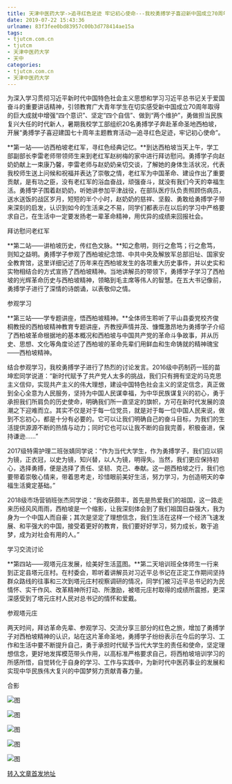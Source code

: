 ```yaml
---
title: 天津中医药大学->追寻红色足迹 牢记初心使命---我校勇搏学子喜迎新中国成立70周年赴革命圣地西柏坡学习实践 | tjutcm.com.cn
date: 2019-07-22 15:43:36
urlname: 83f3fee0bd83957c00b3d778414ae15a
tags: 
- tjutcm.com.cn
- tjutcm
- 天津中医药大学
- 天中
categories:
- tjutcm.com.cn
- 天津中医药大学
---
```



为深入学习贯彻习近平新时代中国特色社会主义思想和学习习近平总书记关于爱国奋斗的重要讲话精神，引领教育广大青年学生在切实感受新中国成立70周年取得的巨大成就中增强“四个意识”、坚定“四个自信”、做到“两个维护”，勇做担当民族复兴大任的时代新人，暑期我校学工部组织20名勇搏学子奔赴革命圣地西柏坡，开展“勇搏学子喜迎建国七十周年主题教育活动—追寻红色足迹，牢记初心使命”。

**第一站——访西柏坡老红军，寻红色经典记忆。**到达西柏坡当天上午，学工部副部长李雷老师带领师生来到老红军赵树梅的家中进行拜访慰问。勇搏学子向赵奶奶献上一束康乃馨，李雷老师与赵奶奶亲切交谈，了解她的身体生活状况，代表我校师生送上问候和祝福并表达了崇敬之情，老红军为中国革命、建设作出了重要贡献，是有功之臣，没有老红军的浴血奋战，顽强奋斗，就没有我们今天的幸福生活。勇搏学子围着赵奶奶，听她讲参加平津战役，在部队医疗队负责照顾伤病员，送水送饭的战区岁月，短短的半个小时，赵奶奶的慈祥、坚毅、勇敢给勇搏学子带来深刻的启发，认识到如今的生活来之不易，同学们都表示在以后的学习中严格要求自己，在生活中一定要发扬老一辈革命精神，用优异的成绩来回报社会。

拜访慰问老红军

**第二站——讲柏坡历史，传红色文脉。**知之愈明，则行之愈笃；行之愈笃，则知之益明。勇搏学子参观了西柏坡纪念馆、中共中央及解放军总部旧址、国家安全教育馆，这里详细记述了历年来在西柏坡发生的各项重大历史事件，并以史实和实物相结合的方式宣扬了西柏坡精神。当地讲解员的带领下，勇搏学子学习了西柏坡的光辉革命历史与西柏坡精神，领略到毛主席等伟人的智慧。在五大书记像前，勇搏学子进行了深情的诗朗诵，以表敬仰之情。

参观学习

**第三站——学专题讲座，悟西柏坡精神。**全体师生聆听了平山县委党校齐俊桐教授的西柏坡精神教育专题讲座，齐教授声情并茂、慷慨激昂地为勇搏学子介绍了西柏坡革命根据地的基本概况和西柏坡与中国共产党的革命斗争故事，并从历史、思想、文化等角度论述了西柏坡的革命先辈们用鲜血和生命铸就的精神瑰宝——西柏坡精神。

结合参观学习，我校勇搏学子进行了热烈的讨论发言。2016级中药制药一班的苗坤宏同学说道：“新时代赋予了共产党人太多的挑战，我们只有拥有坚定的马克思主义信仰，实现共产主义的伟大理想，建设中国特色社会主义的坚定信念，真正做到全心全意为人民服务，坚持为中国人民谋幸福，为中华民族谋复兴的初心，勇于承担我们所肩负的历史使命，明确我们所一直坚定的旗帜，方可在新时代发展的浪潮之下迎难而立。其实不仅是对于每一位党员，就是对于每一位中国人民来说，做到不忘初心，都是十分有必要的。它可以让我们明确自己的奋斗目标，为我们的生活提供源源不断的热情与动力；同时它也可以让我不断的自我完善，积极奋进，保持谦逊……”

2017级特需护理二班张婧同学说：“作为当代大学生，作为勇搏学子，我们应以铜为镜，正衣冠，以史为镜，知兴替，以人为镜，明得失。当然，我们更应保持初心，选择勇搏，便是选择了责任、坚韧、克己、奉献。这一趟西柏坡之行，我们也要带着崇敬心情来，带着思考走，珍惜眼前美好生活，努力学习，为创造明天的幸福生活奠定基础。”

2018级市场营销班张杰同学说：“我收获颇丰，首先是热爱我们的祖国，这一路走来历经风风雨雨，西柏坡是一个缩影，让我深刻体会到了我们祖国日益强大，我为身为一个中国人而自豪；其次是坚定了理想信念，我们生活在这样一个经济飞速发展、和平强大的中国，接受着更好的教育，我们要好好学习，努力成长，敢于追梦，成为对社会有用的人。”

学习交流讨论

**第四站——观塔元庄发展，绘美好生活蓝图。**第二天培训班全体师生一行来到正定县塔元庄村。在村委会，聆听着讲解员对习近平总书记在正定工作期间坚持群众路线的往事和三次到塔元庄村视察调研的情况，同学们被习近平总书记的为民情怀、实干作风、改革精神所打动、所激励，被塔元庄村取得的成绩所震撼，更深深感受到了塔元庄村人民对总书记的情怀和爱戴。

参观塔元庄

两天时间，拜访革命先辈、参观学习、交流分享三部分的红色之旅，增加了勇搏学子对西柏坡精神的认识，站在这片革命圣地，勇搏学子纷纷表示在今后的学习、工作和生活中要不断提升自己，勇于承担时代赋予当代大学生的责任和使命，坚定理想信念，更好地发挥模范带头作用，以高标准严格要求自己，将西柏坡培训学习的所感所悟，自觉转化于自身的学习、工作与实践中，为新时代中医药事业的发展和实现中华民族伟大复兴的中国梦努力贡献青春力量。

合影



![图](http://news13.tjutcm.edu.cn/__local/7/C9/02/43733AC3D37D90DA08B538879CA_58F15DC5_3C4E4.jpg)

![图](http://news13.tjutcm.edu.cn/__local/3/EF/48/65E703CFF09ED6FAEDB98EFCDC5_27261469_CD7BB.jpg)

![图](http://news13.tjutcm.edu.cn/__local/4/D2/FC/52C8004D036ECA85E040AA7D60C_6ED2C6AA_1EB2F.jpg)

![图](http://news13.tjutcm.edu.cn/__local/7/70/12/C2B92A1D2DF828A7FE23A0EF029_50FF280E_202BD.jpg)

![图](http://news13.tjutcm.edu.cn/__local/3/FC/82/1F3B781564070D9C9F23951F52D_D1B95C3E_D0A8C.jpg)

[转入文章首发地址](http://news13.tjutcm.edu.cn/info/1526/13432.htm)